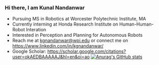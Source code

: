 ### Hi there, I am Kunal Nandanwar

- Pursuing MS in Robotics at Worcester Polytechnic Institute, MA
- Currently interning at Honda Research Institute on Human-Human-Robot Interation
- Interested in Perception and Planning for Autonomous Robots
- Reach me at kgnandanwar@wpi.edu or connect me on https://www.linkedin.com/in/kgnandanwar/
- Google Scholar: https://scholar.google.com/citations?user=okAEDBAAAAAJ&hl=en&oi=ao
[![Anurag's GitHub stats](https://github-readme-stats.vercel.app/api?username=kgnandanwar)](https://github.com/anuraghazra/github-readme-stats)
